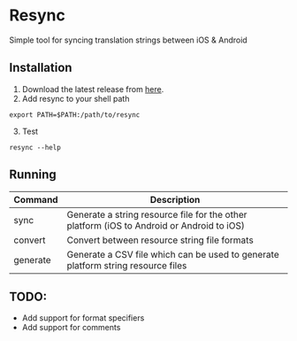 # Resync

Simple tool for syncing translation strings between iOS & Android

## Installation

1. Download the latest release from [here](https://github.com/0xSkash/resync-rs/releases).
2. Add resync to your shell path

 ```shell
export PATH=$PATH:/path/to/resync
```

3. Test

```shell
resync --help
```

## Running

| Command  | Description                                                                               |
|----------|-------------------------------------------------------------------------------------------|
| sync     | Generate a string resource file for the other platform (iOS to Android or Android to iOS) |
| convert  | Convert between resource string file formats                                              |
| generate | Generate a CSV file which can be used to generate platform string resource files          |


## TODO:
- Add support for format specifiers
- Add support for comments